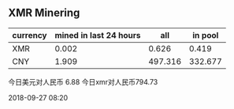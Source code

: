 ## XMR Minering

|currency|mined in last 24 hours|all|in pool|
|---|---|---|---|
|XMR|0.002|0.626|0.419|
|CNY|1.909|497.316|332.677|

今日美元对人民币 6.88	今日xmr对人民币794.73


2018-09-27 08:20
